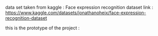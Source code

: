 data set taken from kaggle : Face expression recognition dataset
link :  https://www.kaggle.com/datasets/jonathanoheix/face-expression-recognition-dataset



this is the prototype of the project :   

